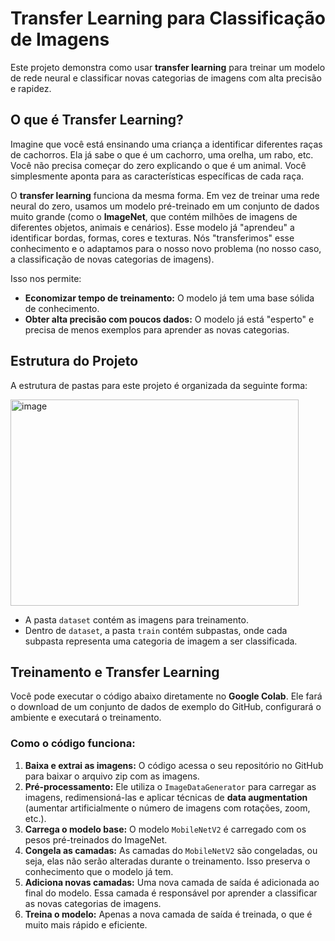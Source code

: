 # Transfer Learning para Classificação de Imagens

Este projeto demonstra como usar **transfer learning** para treinar um modelo de rede neural e classificar novas categorias de imagens com alta precisão e rapidez.

## O que é Transfer Learning?

Imagine que você está ensinando uma criança a identificar diferentes raças de cachorros. Ela já sabe o que é um cachorro, uma orelha, um rabo, etc. Você não precisa começar do zero explicando o que é um animal. Você simplesmente aponta para as características específicas de cada raça.

O **transfer learning** funciona da mesma forma. Em vez de treinar uma rede neural do zero, usamos um modelo pré-treinado em um conjunto de dados muito grande (como o **ImageNet**, que contém milhões de imagens de diferentes objetos, animais e cenários). Esse modelo já "aprendeu" a identificar bordas, formas, cores e texturas. Nós "transferimos" esse conhecimento e o adaptamos para o nosso novo problema (no nosso caso, a classificação de novas categorias de imagens).

Isso nos permite:

* **Economizar tempo de treinamento:** O modelo já tem uma base sólida de conhecimento.
* **Obter alta precisão com poucos dados:** O modelo já está "esperto" e precisa de menos exemplos para aprender as novas categorias.

## Estrutura do Projeto

A estrutura de pastas para este projeto é organizada da seguinte forma:

<img width="461" height="330" alt="image" src="https://github.com/user-attachments/assets/1198cbe1-3436-49a5-a253-d8424fcc030e" />



* A pasta `dataset` contém as imagens para treinamento.
* Dentro de `dataset`, a pasta `train` contém subpastas, onde cada subpasta representa uma categoria de imagem a ser classificada.

## Treinamento e Transfer Learning

Você pode executar o código abaixo diretamente no **Google Colab**. Ele fará o download de um conjunto de dados de exemplo do GitHub, configurará o ambiente e executará o treinamento.


### Como o código funciona:

1.  **Baixa e extrai as imagens:**
        O código acessa o seu repositório no GitHub para baixar o arquivo zip com as imagens.
2.  **Pré-processamento:**
        Ele utiliza o `ImageDataGenerator` para carregar as imagens, redimensioná-las e aplicar técnicas de **data augmentation** (aumentar artificialmente o número de imagens com rotações, zoom, etc.).
3.  **Carrega o modelo base:**
        O modelo `MobileNetV2` é carregado com os pesos pré-treinados do ImageNet.
4.  **Congela as camadas:**
        As camadas do `MobileNetV2` são congeladas, ou seja, elas não serão alteradas durante o treinamento. Isso preserva o conhecimento que o modelo já tem.
5.  **Adiciona novas camadas:**
        Uma nova camada de saída é adicionada ao final do modelo. Essa camada é responsável por aprender a classificar as novas categorias de imagens.
6.  **Treina o modelo:**
        Apenas a nova camada de saída é treinada, o que é muito mais rápido e eficiente.
